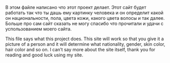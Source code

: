 В этом файле написано что этот проект делает. 
Этот сайт будет работать так что ты дашь ему картинку человека и он определит какой он национальности, пола, цвета кожи, какого цвета волосы и так далее.
Больше про сам сайт сказать не могу спасибо что прочитали и удачи с успользованием моего сайта.

This file says what this project does. 
This site will work so that you give it a picture of a person and it will determine what nationality, gender, skin color, hair color and so on.
I can’t say more about the site itself, thank you for reading and good luck using my site.
